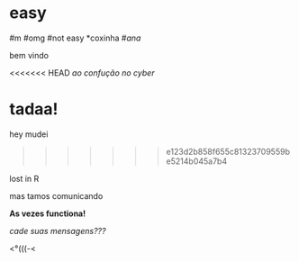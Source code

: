 # easy
#m
#omg
#not easy
*coxinha
#*ana*

bem vindo

<<<<<<< HEAD
*ao confução no cyber*

tadaa!
=======
 hey mudei
 
>>>>>>> e123d2b858f655c81323709559be5214b045a7b4

lost in R

mas  tamos comunicando

**As vezes functiona!**

_cade suas mensagens???_

<°(((-<
